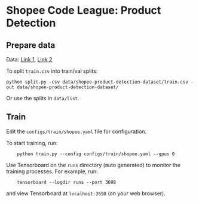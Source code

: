 # Shopee Code League: Product Detection

## Prepare data


Data: [Link 1](https://drive.google.com/drive/folders/1V_sHZN2MmhcfeVao3hoJpjRWLSnm1_Pe), [Link 2](https://drive.google.com/drive/folders/1PIJHZ6QXU5rjskT7dIimyEUdQJ84YvoR)

To split `train.csv` into train/val splits:

```
python split.py -csv data/shopee-product-detection-dataset/train.csv -out data/shopee-product-detection-dataset/
```

Or use the splits in `data/list`.

## Train

Edit the `configs/train/shopee.yaml` file for configuration.

To start training, run:
```
    python train.py --config configs/train/shopee.yaml --gpus 0
```

Use Tensorboard on the `runs` directory (auto generated) to monitor the training processes. For example, run:
```
    tensorboard --logdir runs --port 3698
```
and view Tensorboard at `localhost:3698` (on your web browser).
